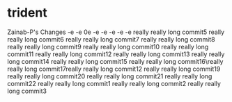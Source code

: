 # trident

Zainab-P's Changes
-e
-e
0e
-e
-e
-e
-e
-e
really really long commit5
really really long commit6
really really long commit7
really really long commit8
really really long commit9
really really long commit10
really really long commit11
really really long commit12
really really long commit13
really really long commit14
really really long commit15
really really long commit16\really really long commit17really really long commit12
really really long commit19
really really long commit20
really really long commit21
really really long commit22
really really long commit1
really really long commit2
really really long commit3